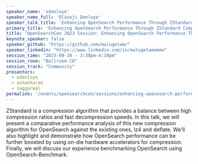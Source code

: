 ```yaml
---
speaker_name: 'odenloye'
speaker_name_full: 'Olasoji Denloye'
speaker_talk_title: 'Enhancing OpenSearch Performance Through ZStandard Compression'
primary_title: 'Enhancing OpenSearch Performance Through ZStandard Compression'
title: 'OpenSearchCon 2023 Session: Enhancing OpenSearch Performance Through ZStandard Compression'
keynote_speaker: false
speaker_github: "https://github.com/mulugetam/"
speaker_linkedin: "https://www.linkedin.com/in/mulugetamammo"
session_time: "2023-09-28 - 3:30pm-4:10pm"
session_room: "Ballroom CD"
session_track: "Community"
presenters: 
  - odenloye
  - ashankaran
  - saggarwal
permalink: '/events/opensearchcon/sessions/enhancing-opensearch-performance-through-zstandard-compression.html'
---
```


ZStandard is a compression algorithm that provides a balance between high compression ratios and fast decompression speeds. In this talk, we will present a comparative performance analysis of this new compression algorithm for OpenSearch against the existing ones, lz4 and deflate. We'll also highlight and demonstrate how OpenSearch performance can be further boosted by using on-die hardware accelerators for compression. Finally, we will discuss our experience benchmarking OpenSearch using OpenSearch-Benchmark.
